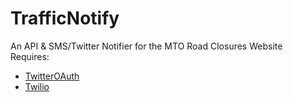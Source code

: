 TrafficNotify
=============

An API & SMS/Twitter Notifier for the MTO Road Closures Website
<br />
Requires:
- [TwitterOAuth](https://github.com/abraham/twitteroauth)
- [Twilio](https://github.com/twilio/twilio-php)